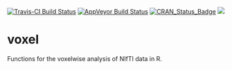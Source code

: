 

[![Travis-CI Build Status](https://travis-ci.org/angelgar/voxel.svg?branch=master)](https://travis-ci.org/angelgar/voxel)
[![AppVeyor Build Status](https://ci.appveyor.com/api/projects/status/github/angelgar/voxel?branch=master&svg=true)](https://ci.appveyor.com/project/angelgar/voxel)
[![CRAN\_Status\_Badge](http://www.r-pkg.org/badges/version/voxel)](http://cran.r-project.org/package=voxel)
[![](http://cranlogs.r-pkg.org/badges/grand-total/voxel)](http://cran.rstudio.com/web/packages/voxel/index.html)

# voxel

Functions for the voxelwise analysis of NIfTI data in R. 
